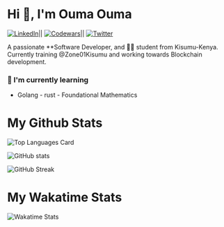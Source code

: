 
  # Hi 👋, I'm Ouma Ouma
  [![LinkedIn](https://img.shields.io/badge/LinkedIn-Profile-informational?style=flat-logo=linkedin&logoColor=white&color=0A66C2)](https://www.linkedin.com/in/ouma-ouma-a01716267)||
[![Codewars](https://www.codewars.com/users/your_username/badges/micro)](https://www.codewars.com/users/garveyshah)||
[![Twitter](https://img.shields.io/badge/Twitter-Profile-informational?style=flat-logo=twitter&logoColor=white&color=1DA1F2)](https://twitter.com/ouma_godwin1)

A passionate **Software Developer, and  👩‍💻 student from Kisumu-Kenya. Currently training @Zone01Kisumu and working towards Blockchain development.

### 🌱 I'm currently learning
- Golang      - rust      - Foundational Mathematics


# My Github Stats
![Top Languages Card](https://github-readme-stats.vercel.app/api/top-langs/?username=garveyshah&layout=compact)

![GitHub stats](https://github-readme-stats.vercel.app/api?username=garveyshah&show_icons=true&theme=radical)

![GitHub Streak](https://github-readme-streak-stats.herokuapp.com/?user=garveyshah)

# My Wakatime Stats
![Wakatime Stats](https://github-readme-stats.vercel.app/api/wakatime?username=garveyshah)


